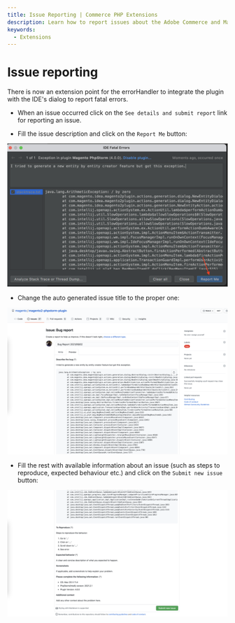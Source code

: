 ```yaml
---
title: Issue Reporting | Commerce PHP Extensions
description: Learn how to report issues about the Adobe Commerce and Magento Open Source PHPStorm plugin.
keywords:
  - Extensions
---
```


# Issue reporting

There is now an extension point for the errorHandler to integrate the plugin with the IDE's dialog to report fatal errors.

*  When an issue occurred click on the `See details and submit report` link for reporting an issue.

*  Fill the issue description and click on the `Report Me` button:

![](../../_images/best-practices/phpstorm/report-me.png)

*  Change the auto generated issue title to the proper one:

![](../../_images/best-practices/phpstorm/issue-title.png)

*  Fill the rest with available information about an issue (such as steps to reproduce, expected behaviour etc.) and click on the `Submit new issue` button:

![](../../_images/best-practices/phpstorm/issue-description.png)
